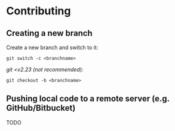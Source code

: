 # Contributing

## Creating a new branch

Create a new branch and switch to it:

```
git switch -c <branchname>
```

_git <v2.23 (not recommended):_

```
git checkout -b <branchname>
```


## Pushing local code to a remote server (e.g. GitHub/Bitbucket)

TODO
